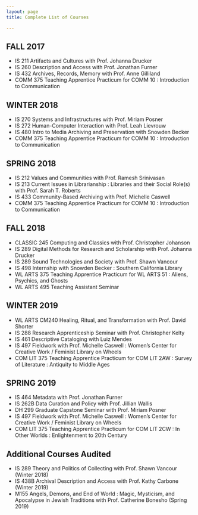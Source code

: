 ```yaml
---
layout: page
title: Complete List of Courses

---
```


## FALL 2017
- IS 211 Artifacts and Cultures with Prof. Johanna Drucker
- IS 260 Description and Access with Prof. Jonathan Furner
- IS 432 Archives, Records, Memory with Prof. Anne Gilliland
- COMM 375 Teaching Apprentice Practicum for COMM 10 : Introduction to Communication

## WINTER 2018
- IS 270 Systems and Infrastructures with Prof. Miriam Posner 
- IS 272 Human-Computer Interaction with Prof. Leah Lievrouw 
- IS 480 Intro to Media Archiving and Preservation with Snowden Becker
- COMM 375 Teaching Apprentice Practicum for COMM 10 : Introduction to Communication

## SPRING 2018
- IS 212 Values and Communities with Prof. Ramesh Srinivasan 
- IS 213 Current Issues in Librarianship : Libraries and their Social Role(s) with Prof. Sarah T. Roberts
- IS 433 Community-Based Archiving with Prof. Michelle Caswell 
- COMM 375 Teaching Apprentice Practicum for COMM 10 : Introduction to Communication

## FALL 2018
- CLASSIC 245 Computing and Classics with Prof. Christopher Johanson
- IS 289 Digital Methods for Research and Scholarship with Prof. Johanna Drucker
- IS 289 Sound Technologies and Society with Prof. Shawn Vancour
- IS 498 Internship with Snowden Becker : Southern California Library 
- WL ARTS 375 Teaching Apprentice Practicum for WL ARTS 51 : Aliens, Psychics, and Ghosts
- WL ARTS 495 Teaching Assistant Seminar

## WINTER 2019
- WL ARTS CM240 Healing, Ritual, and Transformation with Prof. David Shorter
- IS 288 Research Apprenticeship Seminar with Prof. Christopher Kelty
- IS 461 Descriptive Cataloging with Luiz Mendes
- IS 497 Fieldwork with Prof. Michelle Caswell : Women’s Center for Creative Work / Feminist Library on Wheels 
- COM LIT 375 Teaching Apprentice Practicum for COM LIT 2AW : Survey of Literature : Antiquity to Middle Ages

## SPRING 2019
- IS 464 Metadata with Prof. Jonathan Furner 
- IS 262B Data Curation and Policy with Prof. Jillian Wallis
- DH 299 Graduate Capstone Seminar with Prof. Miriam Posner
- IS 497 Fieldwork with Prof. Michelle Caswell : Women’s Center for Creative Work / Feminist Library on Wheels 
- COM LIT 375 Teaching Apprentice Practicum for COM LIT 2CW : In Other Worlds : Enlightenment to 20th Century

## Additional Courses Audited
- IS 289 Theory and Politics of Collecting with Prof. Shawn Vancour (Winter 2018)
- IS 438B Archival Description and Access with Prof. Kathy Carbone (Winter 2019) 
- M155 Angels, Demons, and End of World : Magic, Mysticism, and Apocalypse in Jewish Traditions with Prof. Catherine Bonesho (Spring 2019) 
